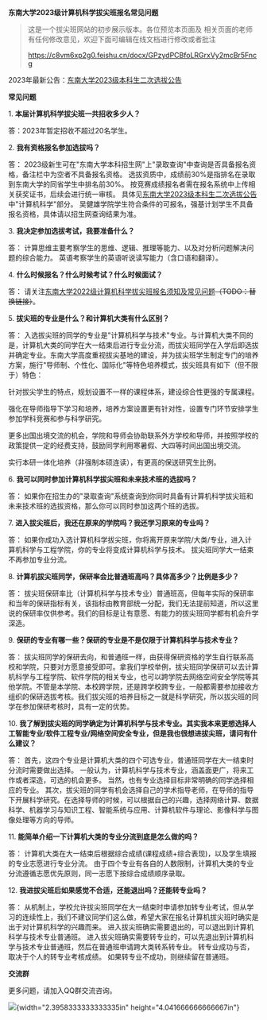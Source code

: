 **东南大学2023级计算机科学拔尖班报名常见问题**

> 这是一个拔尖班网站的初步展示版本。各位预览本页面及
> 相关页面的老师有任何修改意见，欢迎下面可编辑在线文档进行修改或者批注
>
> https://c8vm6xp2g0.feishu.cn/docx/GPzydPCBfoLRGrxVy2mcBr5Fncg

2023年最新公告：[东南大学2023级本科生二次选拔公告](https://jwc.seu.edu.cn/2023/0627/c23285a449729/page.htm)

**常见问题**

1\. **本届计算机科学拔尖班一共招收多少人？**

答：2023年暂定招收不超过20名学生。

2\. **我有资格报名参加选拔吗？**

答：
2023级新生可在"东南大学本科招生网"上"录取查询"中查询是否具备报名资格，备注栏中为空者不具备报名资格。
选拔资质中，成绩前30%是指排名在录取到东南大学的同省学生中排名前30%。
按竞赛成绩报名者需在报名系统中上传相关获奖证书，后续会进行统一审核。
具体见[东南大学2023级本科生二次选拔公告](https://jwc.seu.edu.cn/2023/0627/c23285a449729/page.htm)中"计算机科学"部分。
吴健雄学院学生符合条件的可报名，强基计划学生不具备报名资格，具体请以招生网查询结果为准。

3\. **我决定参加选拔考试，我要准备什么？**

答：
计算思维主要考察学生的思维、逻辑、推理等能力、以及对分析问题解决问题的综合能力。
英语考察学生的英语听说读写能力（含口语和翻译）。

4\. **什么时候报名？什么时候考试？什么时候面试？**

答：
请关注[东南大学2022级计算机科学拔尖班报名须知及常见问题](/faq.html)~~（TODO：替换链接）~~。

5\. **拔尖班的专业是什么？和计算机大类有什么区别？**

答：
入选拔尖班的同学的专业是"计算机科学与技术"专业。与计算机大类不同的是，计算机大类的同学在大一结束后进行专业分流，而拔尖班同学在入学后即选拔并确定专业。东南大学高度重视拔尖基地的建设，并为拔尖班学生制定专门的培养方案，施行"导师制、个性化、国际化"等特色培养模式，拔尖班具有如下（但不限于）特色：

针对拔尖学生的特点，规划设置不一样的课程体系，建设综合性更强的专属课程。

强化在导师指导下学习和培养，培养方案设置更有针对性，设置专门环节安排学生参加学科竞赛和参与科学研究。

更多出国出境交流的机会，学院和导师会协助联系外方学校和导师，并按照学校的政策提供一定的经费支持，鼓励同学利用寒暑假、大四等时间出国出境交流。

实行本研一体化培养（非强制本硕连读），有更高的保送研究生比例。

6\. **我可以同时参加计算机科学拔尖班和未来技术班的选拔吗？**

答：
如果你在招生办的"录取查询"系统查询到你同时具备有计算机科学拔尖班和未来技术班的选拔资格，那么你可以同时参加这两个班的选拔。

7\. **进入拔尖班后，我还在原来的学院吗？我还学习原来的专业吗？**

答：
如果你成功入选计算机科学拔尖班，你将离开原来学院/大类/专业，进入计算机科学与工程学院，你的专业将变成计算机科学与技术。
拔尖班同学大一结束不再参加专业分流。

8\. **计算机拔尖班同学，保研率会比普通班高吗？具体高多少？比例是多少？**

答：
拔尖班保研率比（计算机科学与技术专业）普通班高，但每年实际的保研率和当年的保研指标有关，该指标由教育部统一分配，我们无法提前知道，所以这里说的保研率仅供参考。我们的目标是让有意愿、有能力的拔尖班同学都有机会升学深造。

9\. **保研的专业有哪一些？保研的专业是不是仅限于计算机科学与技术专业？**

答：
拔尖班同学的保研去向，和普通班一样，由获得保研资格的学生自行联系高校和学院，只要对方愿意接受即可。拿我们学校举例，拔尖班同学保研可以去计算机科学与工程学院、软件学院的相关专业，也可以跨学院去网络空间安全学院等其他学院。不管是本学院、本校跨学院，还是跨学校跨专业，一般都需要参加接收方组织的保研选拔考核。我们拔尖班的培养目标之一就是科学研究，所以拔尖班的同学在参加保研考核时，具有一定的优势。

10\.
**我了解到拔尖班的同学确定为计算机科学与技术专业。其实我本来更想选择人工智能专业/软件工程专业/网络空间安全专业，但是我也很想进拔尖班，请问有什么建议？**

答：
首先，这四个专业是计算机大类的四个可选专业，普通班同学在大一结束时分流时需要做出选择。
一般认为，计算机科学与技术专业，涵盖面更广，将来工作或者深造，可选的机会更多。
当然，也有专业选择目标非常明确的同学选择相应的专业。
其次，拔尖班的同学有机会选择自己的学术指导老师，在导师的指导下开展科学研究。在选择导师的时候，可以根据自己的兴趣，选择网络计算、数据科学、机器学习与知识工程、智能系统与应用、计算机软件与理论、影像科学与图像处理等方向的导师。

11\. **能简单介绍一下计算机大类的专业分流到底是怎么做的吗？**

答：
计算机大类在大一结束后根据综合成绩(课程成绩+综合表现)，以及学生填报的专业志愿进行专业分流。
由于四个专业有各自的人数限制，计算机大类的专业分流遵循志愿优先原则，同一志愿下按综合成绩顺序录取。

12\. **我进拔尖班后如果感觉不合适，还能退出吗？还能转专业吗？**

答：
从机制上，学校允许拔尖班同学在大一结束时申请参加转专业考试，但从学习的连续性上，我们不建议同学们这么做，希望大家在报名计算机拔尖班时确实是出于对计算机科学的兴趣而来。
进入拔尖班确实需要退出的，可以退出到计算机科学与技术专业普通班。
进入拔尖班确实需要转专业的，可以先退出到计算机科学与技术专业普通班，然后在普通班申请跨大类转系转专业。
转专业成功与否，取决于个人的转专业考核成绩。
如果转专业不成功，则继续留在普通班。

**交流群**

更多问题，请加入QQ群交流咨询。

![](media/image1.jpeg){width="2.3958333333333335in"
height="4.041666666666667in"}
